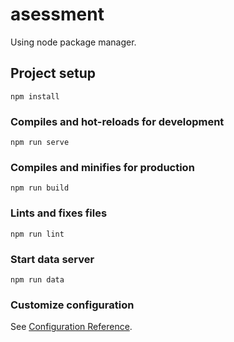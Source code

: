 # asessment

Using node package manager.

## Project setup
```
npm install
```

### Compiles and hot-reloads for development
```
npm run serve
```

### Compiles and minifies for production
```
npm run build
```

### Lints and fixes files
```
npm run lint
```

### Start data server
```
npm run data
```

### Customize configuration
See [Configuration Reference](https://cli.vuejs.org/config/).
